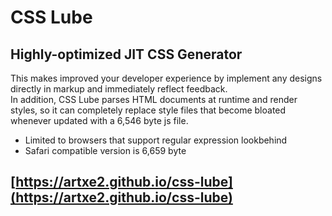 # CSS Lube
## Highly-optimized JIT CSS Generator
This makes improved your developer experience by implement any designs directly in markup and immediately reflect feedback.  
In addition, CSS Lube parses HTML documents at runtime and render styles, so it can completely replace style files that become bloated whenever updated with a 6,546 byte js file.
* Limited to browsers that support regular expression lookbehind
* Safari compatible version is 6,659 byte
## [https://artxe2.github.io/css-lube](https://artxe2.github.io/css-lube)